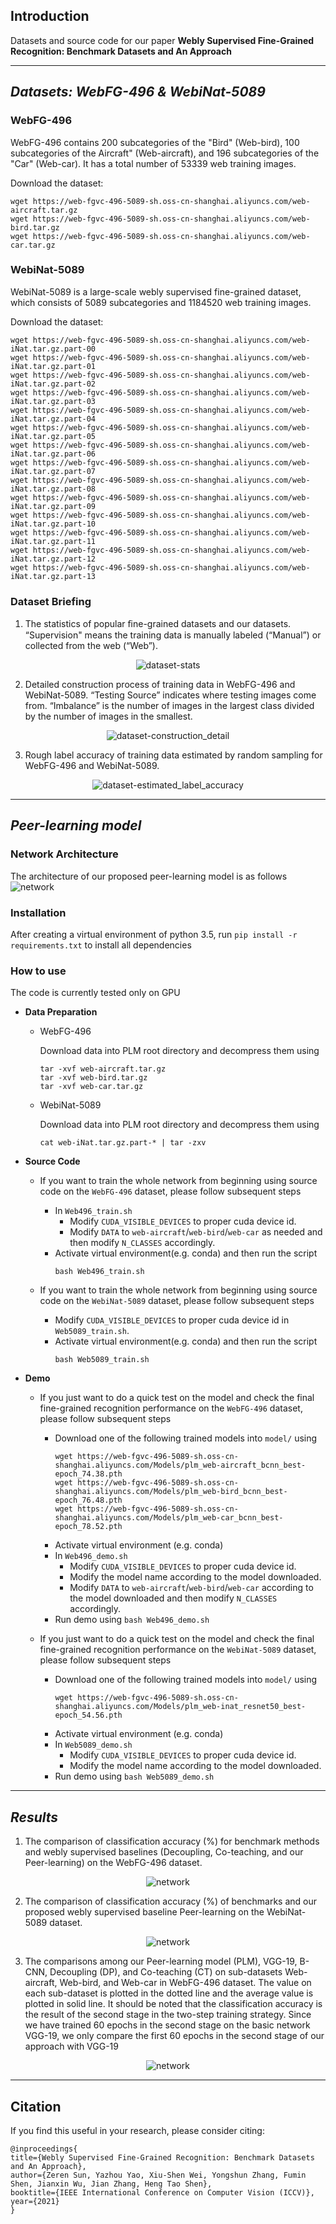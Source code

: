 Introduction
------------
Datasets and source code for our paper **Webly Supervised Fine-Grained Recognition: Benchmark Datasets and An Approach**


---

***Datasets: WebFG-496 & WebiNat-5089***
------------
### WebFG-496
WebFG-496 contains 200 subcategories of the "Bird" (Web-bird), 100 subcategories of the  Aircraft" (Web-aircraft), and 196 subcategories of the "Car" (Web-car). It has a total number of 53339 web training images.

Download the dataset:
```
wget https://web-fgvc-496-5089-sh.oss-cn-shanghai.aliyuncs.com/web-aircraft.tar.gz
wget https://web-fgvc-496-5089-sh.oss-cn-shanghai.aliyuncs.com/web-bird.tar.gz
wget https://web-fgvc-496-5089-sh.oss-cn-shanghai.aliyuncs.com/web-car.tar.gz
```


### WebiNat-5089
WebiNat-5089 is a large-scale webly supervised fine-grained dataset, which consists of 5089 subcategories and 1184520 web training images.

Download the dataset:
```
wget https://web-fgvc-496-5089-sh.oss-cn-shanghai.aliyuncs.com/web-iNat.tar.gz.part-00
wget https://web-fgvc-496-5089-sh.oss-cn-shanghai.aliyuncs.com/web-iNat.tar.gz.part-01
wget https://web-fgvc-496-5089-sh.oss-cn-shanghai.aliyuncs.com/web-iNat.tar.gz.part-02
wget https://web-fgvc-496-5089-sh.oss-cn-shanghai.aliyuncs.com/web-iNat.tar.gz.part-03
wget https://web-fgvc-496-5089-sh.oss-cn-shanghai.aliyuncs.com/web-iNat.tar.gz.part-04
wget https://web-fgvc-496-5089-sh.oss-cn-shanghai.aliyuncs.com/web-iNat.tar.gz.part-05
wget https://web-fgvc-496-5089-sh.oss-cn-shanghai.aliyuncs.com/web-iNat.tar.gz.part-06
wget https://web-fgvc-496-5089-sh.oss-cn-shanghai.aliyuncs.com/web-iNat.tar.gz.part-07
wget https://web-fgvc-496-5089-sh.oss-cn-shanghai.aliyuncs.com/web-iNat.tar.gz.part-08
wget https://web-fgvc-496-5089-sh.oss-cn-shanghai.aliyuncs.com/web-iNat.tar.gz.part-09
wget https://web-fgvc-496-5089-sh.oss-cn-shanghai.aliyuncs.com/web-iNat.tar.gz.part-10
wget https://web-fgvc-496-5089-sh.oss-cn-shanghai.aliyuncs.com/web-iNat.tar.gz.part-11
wget https://web-fgvc-496-5089-sh.oss-cn-shanghai.aliyuncs.com/web-iNat.tar.gz.part-12
wget https://web-fgvc-496-5089-sh.oss-cn-shanghai.aliyuncs.com/web-iNat.tar.gz.part-13
```

### Dataset Briefing

1. The statistics of popular ﬁne-grained datasets and our datasets. “Supervision" means the training data is manually labeled (“Manual”) or collected from the web (“Web”).
<div align=center>

![dataset-stats](asserts/dataset-stats.jpg)

</div>

2. Detailed construction process of training data in WebFG-496 and WebiNat-5089. “Testing Source” indicates where testing images come from. “Imbalance” is the number of images in the largest class divided by the number of images in the smallest.
<div align=center>

![dataset-construction_detail](asserts/dataset-construction_detail.jpg)

</div>

3. Rough label accuracy of training data estimated by random sampling for WebFG-496 and WebiNat-5089.
<div align=center>

![dataset-estimated_label_accuracy](asserts/dataset-estimated_label_accuracy.jpg)

</div>

---

***Peer-learning model***
--------------------


### Network Architecture

The architecture of our proposed peer-learning model is as follows
![network](asserts/network_architecture.png)

### Installation
After creating a virtual environment of python 3.5, run `pip install -r requirements.txt` to install all dependencies

### How to use
The code is currently tested only on GPU
* **Data Preparation**
    - WebFG-496
      
      Download data into PLM root directory and decompress them using
      ```
      tar -xvf web-aircraft.tar.gz
      tar -xvf web-bird.tar.gz
      tar -xvf web-car.tar.gz
      ```
    - WebiNat-5089
      
      Download data into PLM root directory and decompress them using
      ```
      cat web-iNat.tar.gz.part-* | tar -zxv
      ```



* **Source Code**

    - If you want to train the whole network from beginning using source code on the `WebFG-496` dataset, please follow subsequent steps

      - In `Web496_train.sh`
        - Modify `CUDA_VISIBLE_DEVICES` to proper cuda device id.
        - Modify `DATA` to `web-aircraft`/`web-bird`/`web-car` as needed and then modify `N_CLASSES` accordingly.
      - Activate virtual environment(e.g. conda) and then run the script
          ```
          bash Web496_train.sh
          ```

    - If you want to train the whole network from beginning using source code on the `WebiNat-5089` dataset, please follow subsequent steps
      - Modify `CUDA_VISIBLE_DEVICES` to proper cuda device id in `Web5089_train.sh`.
      - Activate virtual environment(e.g. conda) and then run the script
          ```
          bash Web5089_train.sh
          ```


* **Demo**

    - If you just want to do a quick test on the model and check the final fine-grained recognition performance on the `WebFG-496` dataset, please follow subsequent steps

      - Download one of the following trained models into `model/` using
          ```
          wget https://web-fgvc-496-5089-sh.oss-cn-shanghai.aliyuncs.com/Models/plm_web-aircraft_bcnn_best-epoch_74.38.pth
          wget https://web-fgvc-496-5089-sh.oss-cn-shanghai.aliyuncs.com/Models/plm_web-bird_bcnn_best-epoch_76.48.pth
          wget https://web-fgvc-496-5089-sh.oss-cn-shanghai.aliyuncs.com/Models/plm_web-car_bcnn_best-epoch_78.52.pth
          ```
      - Activate virtual environment (e.g. conda)
      - In `Web496_demo.sh`
        - Modify `CUDA_VISIBLE_DEVICES` to proper cuda device id.
        - Modify the model name according to the model downloaded.
        - Modify `DATA` to `web-aircraft`/`web-bird`/`web-car` according to the model downloaded and then modify `N_CLASSES` accordingly.
      - Run demo using `bash Web496_demo.sh`

    - If you just want to do a quick test on the model and check the final fine-grained recognition performance on the `WebiNat-5089` dataset, please follow subsequent steps

      - Download one of the following trained models into `model/` using
          ```
          wget https://web-fgvc-496-5089-sh.oss-cn-shanghai.aliyuncs.com/Models/plm_web-inat_resnet50_best-epoch_54.56.pth
          ```
      - Activate virtual environment (e.g. conda)
      - In `Web5089_demo.sh`
        - Modify `CUDA_VISIBLE_DEVICES` to proper cuda device id.
        - Modify the model name according to the model downloaded.
      - Run demo using `bash Web5089_demo.sh`


---

***Results***
--------------------


1. The comparison of classification accuracy (%) for benchmark methods and webly supervised baselines (Decoupling, Co-teaching, and our Peer-learning) on the WebFG-496 dataset.
<div align=center>

![network](asserts/result1.png)

</div>


2. The comparison of classification accuracy (%) of benchmarks and our proposed webly supervised baseline Peer-learning on the WebiNat-5089 dataset.
<div align=center>

![network](asserts/result2.png)

</div>


3. The comparisons among our Peer-learning model (PLM), VGG-19, B-CNN, Decoupling (DP), and Co-teaching (CT) on sub-datasets Web-aircraft, Web-bird, and Web-car in WebFG-496 dataset. The value on each sub-dataset is plotted in the dotted line and the average value is plotted in solid line. It should be noted that the classification accuracy is the result of the second stage in the two-step training strategy. Since we have trained 60 epochs in the second stage on the basic network VGG-19, we only compare the first 60 epochs in the second stage of our approach with VGG-19
<div align=center>

![network](asserts/result3.png)

</div>


---

Citation
------------

If you find this useful in your research, please consider citing:
```
@inproceedings{
title={Webly Supervised Fine-Grained Recognition: Benchmark Datasets and An Approach},
author={Zeren Sun, Yazhou Yao, Xiu-Shen Wei, Yongshun Zhang, Fumin Shen, Jianxin Wu, Jian Zhang, Heng Tao Shen},
booktitle={IEEE International Conference on Computer Vision (ICCV)},
year={2021}
}
```

